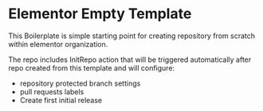 # Elementor Empty Template

This Boilerplate is simple starting point for creating repository from scratch within elementor organization.

The repo includes InitRepo action that will be triggered automatically after repo created from this template and will configure:
  - repository protected branch settings
  - pull requests labels
  - Create first initial release 
